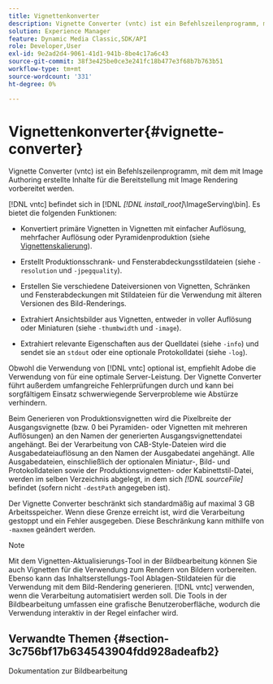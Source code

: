 ```yaml
---
title: Vignettenkonverter
description: Vignette Converter (vntc) ist ein Befehlszeilenprogramm, mit dem mit Image Authoring erstellte Inhalte für die Bereitstellung mit Image Rendering vorbereitet werden.
solution: Experience Manager
feature: Dynamic Media Classic,SDK/API
role: Developer,User
exl-id: 9e2ad2d4-9061-41d1-941b-8be4c17a6c43
source-git-commit: 38f3e425be0ce3e241fc18b477e3f68b7b763b51
workflow-type: tm+mt
source-wordcount: '331'
ht-degree: 0%

---
```


# Vignettenkonverter{#vignette-converter}

Vignette Converter (vntc) ist ein Befehlszeilenprogramm, mit dem mit Image Authoring erstellte Inhalte für die Bereitstellung mit Image Rendering vorbereitet werden.

[!DNL vntc] befindet sich in [!DNL *[!DNL install_root]*\ImageServing\bin]. Es bietet die folgenden Funktionen:

* Konvertiert primäre Vignetten in Vignetten mit einfacher Auflösung, mehrfacher Auflösung oder Pyramidenproduktion (siehe [Vignettenskalierung](../../../../ir-api/vntc/utilities/c-ir-vignette-converter-vntc/c-ir-vignette-scaling.md#concept-e373a29c2f954df98d704c7723804585)).
* Erstellt Produktionsschrank- und Fensterabdeckungsstildateien (siehe `-resolution` und `-jpegquality`).

* Erstellen Sie verschiedene Dateiversionen von Vignetten, Schränken und Fensterabdeckungen mit Stildateien für die Verwendung mit älteren Versionen des Bild-Renderings.
* Extrahiert Ansichtsbilder aus Vignetten, entweder in voller Auflösung oder Miniaturen (siehe `-thumbwidth` und `-image`).
* Extrahiert relevante Eigenschaften aus der Quelldatei (siehe `-info`) und sendet sie an `stdout` oder eine optionale Protokolldatei (siehe `-log`).

Obwohl die Verwendung von [!DNL vntc] optional ist, empfiehlt Adobe die Verwendung von für eine optimale Server-Leistung. Der Vignette Converter führt außerdem umfangreiche Fehlerprüfungen durch und kann bei sorgfältigem Einsatz schwerwiegende Serverprobleme wie Abstürze verhindern.

Beim Generieren von Produktionsvignetten wird die Pixelbreite der Ausgangsvignette (bzw. 0 bei Pyramiden- oder Vignetten mit mehreren Auflösungen) an den Namen der generierten Ausgangsvignettendatei angehängt. Bei der Verarbeitung von CAB-Style-Dateien wird die Ausgabedateiauflösung an den Namen der Ausgabedatei angehängt. Alle Ausgabedateien, einschließlich der optionalen Miniatur-, Bild- und Protokolldateien sowie der Produktionsvignetten- oder Kabinettstil-Datei, werden im selben Verzeichnis abgelegt, in dem sich *[!DNL sourceFile]* befindet (sofern nicht `-destPath` angegeben ist).

Der Vignette Converter beschränkt sich standardmäßig auf maximal 3 GB Arbeitsspeicher. Wenn diese Grenze erreicht ist, wird die Verarbeitung gestoppt und ein Fehler ausgegeben. Diese Beschränkung kann mithilfe von `-maxmem` geändert werden.

>[!NOTE]
>
>Mit dem Vignetten-Aktualisierungs-Tool in der Bildbearbeitung können Sie auch Vignetten für die Verwendung zum Rendern von Bildern vorbereiten. Ebenso kann das Inhaltserstellungs-Tool Ablagen-Stildateien für die Verwendung mit dem Bild-Rendering generieren. [!DNL vntc] verwenden, wenn die Verarbeitung automatisiert werden soll. Die Tools in der Bildbearbeitung umfassen eine grafische Benutzeroberfläche, wodurch die Verwendung interaktiv in der Regel einfacher wird.

## Verwandte Themen {#section-3c756bf17b634543904fdd928adeafb2}

Dokumentation zur Bildbearbeitung
